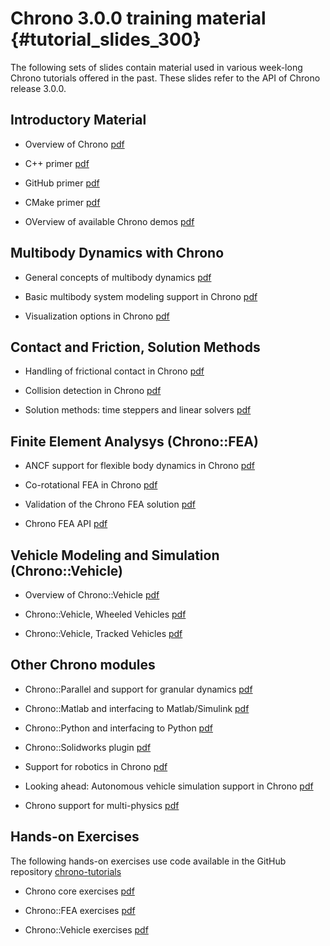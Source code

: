 Chrono 3.0.0 training material {#tutorial_slides_300}
============================================

The following sets of slides contain material used in various week-long Chrono tutorials offered in the past.
These slides refer to the API of Chrono release 3.0.0.

## Introductory Material

- Overview of Chrono 
  [pdf](http://www.projectchrono.org/assets/slides_3_0_0/1_Intro/1_ProjectChrono_Overview.pdf)

- C++ primer 
  [pdf](http://www.projectchrono.org/assets/slides_3_0_0/1_Intro/2_C++_Primer.pdf)

- GitHub primer 
  [pdf](http://www.projectchrono.org/assets/slides_3_0_0/1_Intro/3_GitHub_Primer.pdf)

- CMake primer 
  [pdf](http://www.projectchrono.org/assets/slides_3_0_0/1_Intro/4_Cmake_Primer.pdf)

- OVerview of available Chrono demos 
  [pdf](http://www.projectchrono.org/assets/slides_3_0_0/1_Intro/5_ProjectChrono_Demos.pdf)

## Multibody Dynamics with Chrono

- General concepts of multibody dynamics 
  [pdf](http://www.projectchrono.org/assets/slides_3_0_0/2_Multibody/1_Chrono_TheoryMBS.pdf)

- Basic multibody system modeling support in Chrono
  [pdf](http://www.projectchrono.org/assets/slides_3_0_0/2_Multibody/2_Chrono_ModelingMBS.pdf)

- Visualization options in Chrono
  [pdf](http://www.projectchrono.org/assets/slides_3_0_0/2_Multibody/3_Chrono_Visualization.pdf)

## Contact and Friction, Solution Methods

- Handling of frictional contact in Chrono
  [pdf](http://www.projectchrono.org/assets/slides_3_0_0/3_Contact/1_Chrono_TheoryContact.pdf)

- Collision detection in Chrono
  [pdf](http://www.projectchrono.org/assets/slides_3_0_0/3_Contact/2_Chrono_CollisionDetection.pdf)

- Solution methods: time steppers and linear solvers 
  [pdf](http://www.projectchrono.org/assets/slides_3_0_0/3_Contact/3_Chrono_Solvers.pdf)

## Finite Element Analysys (Chrono::FEA)

- ANCF support for flexible body dynamics in Chrono
  [pdf](http://www.projectchrono.org/assets/slides_3_0_0/4_FEA/1_ChronoFEA_ANCF.pdf)

- Co-rotational FEA in Chrono
  [pdf](http://www.projectchrono.org/assets/slides_3_0_0/4_FEA/2_ChronoFEA_Corotational.pdf)

- Validation of the Chrono FEA solution
  [pdf](http://www.projectchrono.org/assets/slides_3_0_0/4_FEA/3_ChronoFEA_Validation.pdf)

- Chrono FEA API 
  [pdf](http://www.projectchrono.org/assets/slides_3_0_0/4_FEA/4_ChronoFEA_API.pdf)

## Vehicle Modeling and Simulation (Chrono::Vehicle)

- Overview of Chrono::Vehicle
  [pdf](http://www.projectchrono.org/assets/slides_3_0_0/5_Vehicle/1_ChronoVehicle.pdf)

- Chrono::Vehicle, Wheeled Vehicles
  [pdf](http://www.projectchrono.org/assets/slides_3_0_0/5_Vehicle/2_ChronoVehicle_Wheeled.pdf)

- Chrono::Vehicle, Tracked Vehicles
  [pdf](http://www.projectchrono.org/assets/slides_3_0_0/5_Vehicle/3_ChronoVehicle_Tracked.pdf)

## Other Chrono modules

- Chrono::Parallel and support for granular dynamics
  [pdf](http://www.projectchrono.org/assets/slides_3_0_0/6_OtherModules/1_ChronoParallel.pdf)

- Chrono::Matlab and interfacing to Matlab/Simulink
  [pdf](http://www.projectchrono.org/assets/slides_3_0_0/6_OtherModules/2_ChronoMatlab.pdf)

- Chrono::Python and interfacing to Python
  [pdf](http://www.projectchrono.org/assets/slides_3_0_0/6_OtherModules/3_ChronoPython.pdf)

- Chrono::Solidworks plugin
  [pdf](http://www.projectchrono.org/assets/slides_3_0_0/6_OtherModules/4_ChronoSolidworks.pdf)

- Support for robotics in Chrono
  [pdf](http://www.projectchrono.org/assets/slides_3_0_0/6_OtherModules/5_ChronoRoboticsSupport.pdf)

- Looking ahead: Autonomous vehicle simulation support in Chrono
  [pdf](http://www.projectchrono.org/assets/slides_3_0_0/6_OtherModules/6_ChronoCAVE.pdf)

- Chrono support for multi-physics
  [pdf](http://www.projectchrono.org/assets/slides_3_0_0/6_OtherModules/7_ChronoMultiphysicsSupport.pdf)

## Hands-on Exercises

The following hands-on exercises use code available in the GitHub repository [chrono-tutorials](https://github.com/projectchrono/chrono-tutorial)

- Chrono core exercises
  [pdf](http://www.projectchrono.org/assets/slides_3_0_0/7_HandsOn/Chrono_Handson.pdf)

- Chrono::FEA exercises
  [pdf](http://www.projectchrono.org/assets/slides_3_0_0/7_HandsOn/ChronoFEA_Handson.pdf)

- Chrono::Vehicle exercises
  [pdf](http://www.projectchrono.org/assets/slides_3_0_0/7_HandsOn/ChronoVehicle_HandsOn.pdf)




